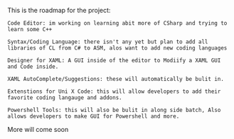 This is the roadmap for the project:

    Code Editor: im working on learning abit more of CSharp and trying to learn some C++
    
    Syntax/Coding Language: there isn't any yet but plan to add all libraries of CL from C# to ASM, alos want to add new coding languages
    
    Designer for XAML: A GUI inside of the editor to Modiify a XAML GUI and Code inside.
    
    XAML AutoComplete/Suggestions: these will automatically be bulit in.
    
    Extenstions for Uni X Code: this will allow developers to add their favorite coding langauge and addons.
    
    Powershell Tools: this will also be bulit in along side batch, Also allows developers to make GUI for Powershell and more.

More will come soon
    
    
